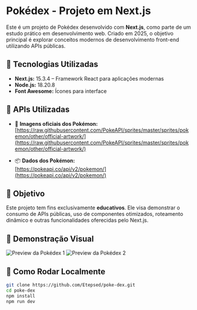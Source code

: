 # Pokédex - Projeto em Next.js

Este é um projeto de Pokédex desenvolvido com **Next.js**, como parte de um estudo prático em desenvolvimento web. Criado em 2025, o objetivo principal é explorar conceitos modernos de desenvolvimento front-end utilizando APIs públicas.

## 🚀 Tecnologias Utilizadas

- **Next.js:** 15.3.4 – Framework React para aplicações modernas
- **Node.js:** 18.20.8
- **Font Awesome:** Ícones para interface

## 🔗 APIs Utilizadas

- 🎨 **Imagens oficiais dos Pokémon:**  
  [https://raw.githubusercontent.com/PokeAPI/sprites/master/sprites/pokemon/other/official-artwork/](https://raw.githubusercontent.com/PokeAPI/sprites/master/sprites/pokemon/other/official-artwork/)

- 📦 **Dados dos Pokémon:**  
  [https://pokeapi.co/api/v2/pokemon/](https://pokeapi.co/api/v2/pokemon/)

## 🎯 Objetivo

Este projeto tem fins exclusivamente **educativos**. Ele visa demonstrar o consumo de APIs públicas, uso de componentes otimizados, roteamento dinâmico e outras funcionalidades oferecidas pelo Next.js.

## 📸 Demonstração Visual

![Preview da Pokédex 1](https://github.com/user-attachments/assets/10734ff3-b683-4834-adcc-5d739d9548ea)
![Preview da Pokédex 2](https://github.com/user-attachments/assets/0863c18c-e79c-44ea-9774-d0fb962d888f)

## 📁 Como Rodar Localmente

```bash
git clone https://github.com/Etepsed/poke-dex.git
cd poke-dex
npm install
npm run dev
